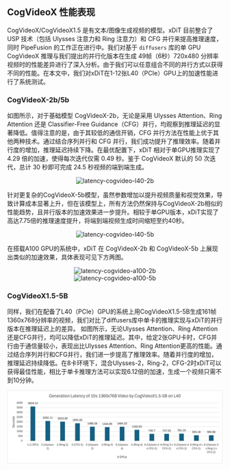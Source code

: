 ## CogVideoX 性能表现

CogVideoX/CogVideoX1.5 是有文本/图像生成视频的模型。xDiT 目前整合了 USP 技术（包括 Ulysses 注意力和 Ring 注意力）和 CFG 并行来提高推理速度，同时 PipeFusion 的工作正在进行中。我们对基于 `diffusers` 库的单 GPU CogVideoX 推理与我们提出的并行化版本在生成 49帧（6秒）720x480 分辨率视频时的性能差异进行了深入分析。由于我们可以任意组合不同的并行方式以获得不同的性能。在本文中，我们对xDiT在1-12张L40（PCIe）GPU上的加速性能进行了系统测试。

### CogVideoX-2b/5b

如图所示，对于基础模型 CogVideoX-2b，无论是采用 Ulysses Attention、Ring Attention 还是 Classifier-Free Guidance（CFG）并行，均观察到推理延迟的显著降低。值得注意的是，由于其较低的通信开销，CFG 并行方法在性能上优于其他两种技术。通过结合序列并行和 CFG 并行，我们成功提升了推理效率。随着并行度的增加，推理延迟持续下降。在最优配置下，xDiT 相对于单GPU推理实现了 4.29 倍的加速，使得每次迭代仅需 0.49 秒。鉴于 CogVideoX 默认的 50 次迭代，总计 30 秒即可完成 24.5 秒视频的端到端生成。

<div align="center">
    <img src="https://raw.githubusercontent.com/xdit-project/xdit_assets/main/performance/cogvideo/cogvideo-l40-2b.png" 
    alt="latency-cogvideo-l40-2b">
</div>

针对更复杂的CogVideoX-5b模型，虽然参数增加以提升视频质量和视觉效果，导致计算成本显著上升，但在该模型上，所有方法仍然保持与CogVideoX-2b相似的性能趋势，且并行版本的加速效果进一步提升。相较于单GPU版本，xDiT实现了高达7.75倍的推理速度提升，将端到端视频生成时间缩短至约40秒。

<div align="center">
    <img src="https://raw.githubusercontent.com/xdit-project/xdit_assets/main/performance/cogvideo/cogvideo-l40-5b.png" 
    alt="latency-cogvideo-l40-5b">
</div>

在搭载A100 GPU的系统中，xDiT 在 CogVideoX-2b 和 CogVideoX-5b 上展现出类似的加速效果，具体表现可见下方两图。

<div align="center">
    <img src="https://raw.githubusercontent.com/xdit-project/xdit_assets/main/performance/cogvideo/cogvideo-a100-5b.png" 
    alt="latency-cogvideo-a100-2b">
</div>


<div align="center">
    <img src="https://raw.githubusercontent.com/xdit-project/xdit_assets/main/performance/cogvideo/cogvideo-a100-5b.png" 
    alt="latency-cogvideo-a100-5b">
</div>

### CogVideoX1.5-5B

同样，我们在配备了L40（PCIe）GPU的系统上用CogVideoX1.5-5B生成161帧1360x768分辨率的视频，我们对比了diffusers库中单卡的推理实现与xDiT的并行版本在推理延迟上的差异。
如图所示，无论Ulysses Attention、Ring Attention还是CFG并行，均可以降低xDiT的推理延迟。其中，给定2张GPU卡时，CFG并行由于通信量较小，表现出比Ulysses Attention、Ring Attention更高的性能。通过结合序列并行和CFG并行，我们进一步提高了推理效率。随着并行度的增加，推理延迟持续降低。在8卡环境下，混合Ulysses-2，Ring-2，CFG-2时xDiT可以获得最佳性能，相比于单卡推理方法可以实现6.12倍的加速，生成一个视频只需不到10分钟。

<div align="center">
    <img src="https://raw.githubusercontent.com/xdit-project/xdit_assets/main/performance/cogvideo/latency-cogvideo1.5-5b-l40.png" 
    alt="latency-cogvideo1.5-5b-l40">
</div>

